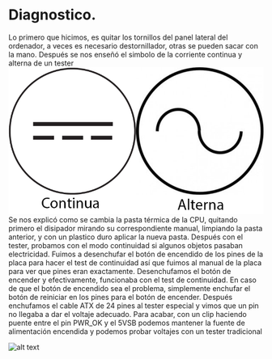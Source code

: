# Diagnostico.

Lo primero que hicimos, es quitar los tornillos del panel lateral del ordenador, a veces es necesario destornillador, otras se pueden sacar con la mano.
Después se nos enseñó el simbolo de la corriente continua y alterna de un tester
![alt text](https://github.com/lace22/hw-m01/blob/master/draw1.png?raw=true "Logo Title Text 1")
Se nos explicó como se cambia la pasta térmica de la CPU, quitando primero el disipador mirando su correspondiente manual, limpiando la pasta anterior, y con un plastico duro aplicar la nueva pasta.
Después con el tester, probamos con el modo continuidad si algunos objetos pasaban electricidad.
Fuimos a desenchufar el botón de encendido de los pines de la placa para hacer el test de continuidad así que fuimos al manual de la placa para ver que pines eran exactamente.
Desenchufamos el botón de encender y efectivamente, funcionaba con el test de continuidad.
En caso de que el botón de encendido sea el problema, simplemente enchufar el botón de reiniciar en los pines para el botón de encender.
Después enchufamos el cable ATX de 24 pines al tester especial y vimos que un pin no llegaba a dar el voltaje adecuado.
Para acabar, con un clip haciendo puente entre el pin PWR_OK y el 5VSB podemos mantener la fuente de alimentación encendida y podemos probar voltajes con un tester tradicional

![alt text](https://proxy.duckduckgo.com/iu/?u=https%3A%2F%2Fi.stack.imgur.com%2FVZS6f.jpg&f=1 "FDSFS")

